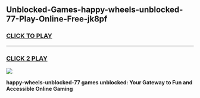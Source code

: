 
## Unblocked-Games-happy-wheels-unblocked-77-Play-Online-Free-jk8pf
<h3>
<a href="https://premium76.site?title=happy-wheels-unblocked-77&ref=26A">CLICK TO PLAY</a></h3>
<hr>

<h3>
<a href="https://premium76.site?title=happy-wheels-unblocked-77&ref=26A">CLICK 2 PLAY</a>
  
</h3>

<a href="https://premium76.site?title=happy-wheels-unblocked-77&ref=26A"><img src="https://clearcache.store/games.png"></a>


**happy-wheels-unblocked-77 games unblocked: Your Gateway to Fun and Accessible Online Gaming**

